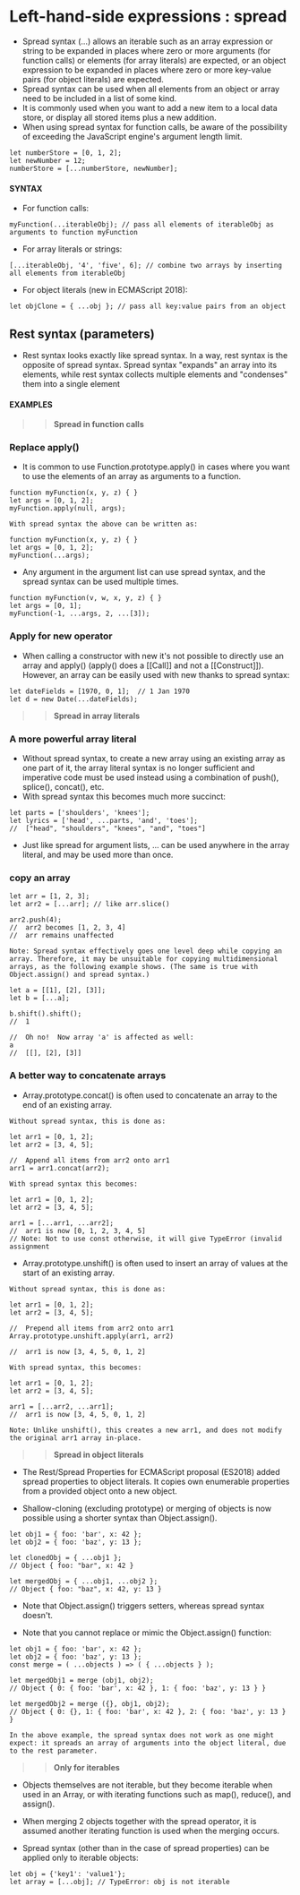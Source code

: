 # Left-hand-side expressions : spread

- Spread syntax (...) allows an iterable such as an array expression or string to be expanded in places where zero or more arguments (for function calls) or elements (for array literals) are expected, or an object expression to be expanded in places where zero or more key-value pairs (for object literals) are expected.
- Spread syntax can be used when all elements from an object or array need to be included in a list of some kind.
- It is commonly used when you want to add a new item to a local data store, or display all stored items plus a new addition.
- When using spread syntax for function calls, be aware of the possibility of exceeding the JavaScript engine's argument length limit.

```
let numberStore = [0, 1, 2];
let newNumber = 12;
numberStore = [...numberStore, newNumber];
```

#### **SYNTAX**

- For function calls:

```
myFunction(...iterableObj); // pass all elements of iterableObj as arguments to function myFunction
```

- For array literals or strings:

```
[...iterableObj, '4', 'five', 6]; // combine two arrays by inserting all elements from iterableObj
```

- For object literals (new in ECMAScript 2018):

```
let objClone = { ...obj }; // pass all key:value pairs from an object
```

## Rest syntax (parameters)

- Rest syntax looks exactly like spread syntax. In a way, rest syntax is the opposite of spread syntax. Spread syntax "expands" an array into its elements, while rest syntax collects multiple elements and "condenses" them into a single element

#### **EXAMPLES**

> > **Spread in function calls**

### Replace apply()

- It is common to use Function.prototype.apply() in cases where you want to use the elements of an array as arguments to a function.

```
function myFunction(x, y, z) { }
let args = [0, 1, 2];
myFunction.apply(null, args);
```

```
With spread syntax the above can be written as:

function myFunction(x, y, z) { }
let args = [0, 1, 2];
myFunction(...args);
```

- Any argument in the argument list can use spread syntax, and the spread syntax can be used multiple times.

```
function myFunction(v, w, x, y, z) { }
let args = [0, 1];
myFunction(-1, ...args, 2, ...[3]);
```

### Apply for new operator

- When calling a constructor with new it's not possible to directly use an array and apply() (apply() does a [[Call]] and not a [[Construct]]). However, an array can be easily used with new thanks to spread syntax:

```
let dateFields = [1970, 0, 1];  // 1 Jan 1970
let d = new Date(...dateFields);
```

> > **Spread in array literals**

### A more powerful array literal

- Without spread syntax, to create a new array using an existing array as one part of it, the array literal syntax is no longer sufficient and imperative code must be used instead using a combination of push(), splice(), concat(), etc.
- With spread syntax this becomes much more succinct:

```
let parts = ['shoulders', 'knees'];
let lyrics = ['head', ...parts, 'and', 'toes'];
//  ["head", "shoulders", "knees", "and", "toes"]
```

- Just like spread for argument lists, ... can be used anywhere in the array literal, and may be used more than once.

### copy an array

```
let arr = [1, 2, 3];
let arr2 = [...arr]; // like arr.slice()

arr2.push(4);
//  arr2 becomes [1, 2, 3, 4]
//  arr remains unaffected
```

```
Note: Spread syntax effectively goes one level deep while copying an array. Therefore, it may be unsuitable for copying multidimensional arrays, as the following example shows. (The same is true with Object.assign() and spread syntax.)

let a = [[1], [2], [3]];
let b = [...a];

b.shift().shift();
//  1

//  Oh no!  Now array 'a' is affected as well:
a
//  [[], [2], [3]]
```

### A better way to concatenate arrays

- Array.prototype.concat() is often used to concatenate an array to the end of an existing array.

```
Without spread syntax, this is done as:

let arr1 = [0, 1, 2];
let arr2 = [3, 4, 5];

//  Append all items from arr2 onto arr1
arr1 = arr1.concat(arr2);
```

```
With spread syntax this becomes:

let arr1 = [0, 1, 2];
let arr2 = [3, 4, 5];

arr1 = [...arr1, ...arr2];
//  arr1 is now [0, 1, 2, 3, 4, 5]
// Note: Not to use const otherwise, it will give TypeError (invalid assignment
```

- Array.prototype.unshift() is often used to insert an array of values at the start of an existing array.

```
Without spread syntax, this is done as:

let arr1 = [0, 1, 2];
let arr2 = [3, 4, 5];

//  Prepend all items from arr2 onto arr1
Array.prototype.unshift.apply(arr1, arr2)

//  arr1 is now [3, 4, 5, 0, 1, 2]
```

```
With spread syntax, this becomes:

let arr1 = [0, 1, 2];
let arr2 = [3, 4, 5];

arr1 = [...arr2, ...arr1];
//  arr1 is now [3, 4, 5, 0, 1, 2]
```

```
Note: Unlike unshift(), this creates a new arr1, and does not modify the original arr1 array in-place.
```

> > **Spread in object literals**

- The Rest/Spread Properties for ECMAScript proposal (ES2018) added spread properties to object literals. It copies own enumerable properties from a provided object onto a new object.

- Shallow-cloning (excluding prototype) or merging of objects is now possible using a shorter syntax than Object.assign().

```
let obj1 = { foo: 'bar', x: 42 };
let obj2 = { foo: 'baz', y: 13 };

let clonedObj = { ...obj1 };
// Object { foo: "bar", x: 42 }

let mergedObj = { ...obj1, ...obj2 };
// Object { foo: "baz", x: 42, y: 13 }
```

- Note that Object.assign() triggers setters, whereas spread syntax doesn't.

- Note that you cannot replace or mimic the Object.assign() function:

```
let obj1 = { foo: 'bar', x: 42 };
let obj2 = { foo: 'baz', y: 13 };
const merge = ( ...objects ) => ( { ...objects } );

let mergedObj1 = merge (obj1, obj2);
// Object { 0: { foo: 'bar', x: 42 }, 1: { foo: 'baz', y: 13 } }

let mergedObj2 = merge ({}, obj1, obj2);
// Object { 0: {}, 1: { foo: 'bar', x: 42 }, 2: { foo: 'baz', y: 13 } }

In the above example, the spread syntax does not work as one might expect: it spreads an array of arguments into the object literal, due to the rest parameter.
```

> > **Only for iterables**

- Objects themselves are not iterable, but they become iterable when used in an Array, or with iterating functions such as map(), reduce(), and assign().
- When merging 2 objects together with the spread operator, it is assumed another iterating function is used when the merging occurs.

- Spread syntax (other than in the case of spread properties) can be applied only to iterable objects:

```
let obj = {'key1': 'value1'};
let array = [...obj]; // TypeError: obj is not iterable
```
